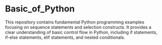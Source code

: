 # Basic_of_Python
This repository contains fundamental Python programming examples focusing on sequence statements and selection constructs. It provides a clear understanding of basic control flow in Python, including if statements, if-else statements, elif statements, and nested conditionals.
